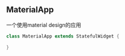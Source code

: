 ## MaterialApp

一个使用material design的应用

```dart
class MaterialApp extends StatefulWidget {
  
}
```



